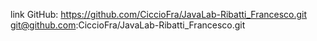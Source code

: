 link GitHub:
https://github.com/CiccioFra/JavaLab-Ribatti_Francesco.git
git@github.com:CiccioFra/JavaLab-Ribatti_Francesco.git